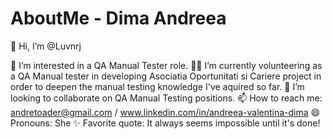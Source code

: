 # AboutMe - Dima Andreea

👋 Hi, I’m @Luvnrj

👀 I’m interested in a QA Manual Tester role.
🐱‍🏍 I’m currently volunteering as a QA Manual tester in developing Asociatia Oportunitati si Cariere project in order to deepen the manual testing knowledge I've aquired so far.
🧐 I’m looking to collaborate on QA Manual Testing positions.
📫 How to reach me: andretoader@gmail.com / www.linkedin.com/in/andreea-valentina-dima
😄 Pronouns: She
✨ Favorite quote: It always seems impossible until it's done!
